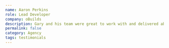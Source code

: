 ```yaml
---
name: Aaron Perkins
role: Lead Developer
company: oBuilds
description: Gary and his team were great to work with and delivered above expectations
permalink: false
category: Agency
tags: testimonials
---
```


